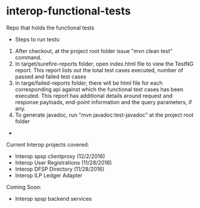 # interop-functional-tests
Repo that holds the functional tests


- Steps to run tests:
1. After checkout, at the project root folder issue "mvn clean test" command.
2. In target/surefire-reports folder, open index.html file to view the TestNG report. This report lists out the total test cases executed, number of passed and failed test cases
3. In targe/failed-reports folder, there will be html file for each corresponding api against which the functional test cases has been executed. This report has additional details around request and response payloads, end-point information and the query parameters, if any.
4. To generate javadoc, run "mvn javadoc:test-javadoc" at the project root folder

-
Current Interop projects covered:
  - Interop spsp clientproxy (12/2/2016)
  - Interop User Registrations (11/28/2016)
  - Interop DFSP Directory (11/28/2016)
  - Interop ILP Ledger Adapter
  
Coming Soon:
  - Interop spsp backend services
